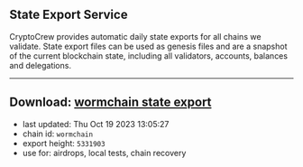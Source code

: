 ## State Export Service
CryptoCrew provides automatic daily state exports for all chains we validate. State export files can be used as genesis files and are a snapshot of the current blockchain state, including all validators, accounts, balances and delegations.

---
**Download: [wormchain state export](https://dl.ccvalidators.com/SERVICE/wormchain/wormchain_export_5331903.json)**
---

- last updated: Thu Oct 19 2023 13:05:27
- chain id: `wormchain`
- export height: `5331903`
- use for: airdrops, local tests, chain recovery
